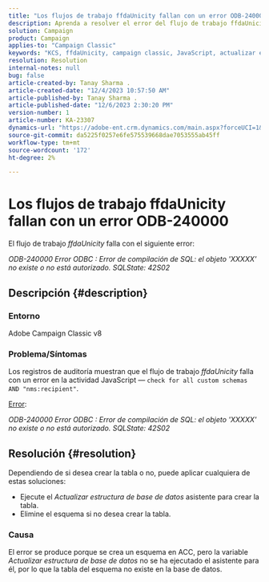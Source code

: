 ```yaml
---
title: "Los flujos de trabajo ffdaUnicity fallan con un error ODB-240000"
description: Aprenda a resolver el error del flujo de trabajo ffdaUnicity.
solution: Campaign
product: Campaign
applies-to: "Campaign Classic"
keywords: "KCS, ffdaUnicity, campaign classic, JavaScript, actualizar estructura de la base de datos, esquema"
resolution: Resolution
internal-notes: null
bug: false
article-created-by: Tanay Sharma .
article-created-date: "12/4/2023 10:57:50 AM"
article-published-by: Tanay Sharma .
article-published-date: "12/6/2023 2:30:20 PM"
version-number: 1
article-number: KA-23307
dynamics-url: "https://adobe-ent.crm.dynamics.com/main.aspx?forceUCI=1&pagetype=entityrecord&etn=knowledgearticle&id=c48183f0-9392-ee11-be37-6045bd0061cb"
source-git-commit: da5225f0257e6fe575539668dae7053555ab45ff
workflow-type: tm+mt
source-wordcount: '172'
ht-degree: 2%

---
```


# Los flujos de trabajo ffdaUnicity fallan con un error ODB-240000


El flujo de trabajo *ffdaUnicity* falla con el siguiente error:

*ODB-240000 Error ODBC : Error de compilación de SQL: el objeto &#39;XXXXX&#39; no existe o no está autorizado. SQLState: 42S02*

## Descripción {#description}


### Entorno

Adobe Campaign Classic v8

### Problema/Síntomas

Los registros de auditoría muestran que el flujo de trabajo *ffdaUnicity* falla con un error en la actividad JavaScript — `check for all custom schemas AND "nms:recipient"`.

<u>Error</u>:

*ODB-240000 Error ODBC : Error de compilación de SQL: el objeto &#39;XXXXX&#39; no existe o no está autorizado. SQLState: 42S02*


## Resolución {#resolution}


Dependiendo de si desea crear la tabla o no, puede aplicar cualquiera de estas soluciones:

- Ejecute el *Actualizar estructura de base de datos* asistente para crear la tabla.
- Elimine el esquema si no desea crear la tabla.


### Causa

El error se produce porque se crea un esquema en ACC, pero la variable *Actualizar estructura de base de datos* no se ha ejecutado el asistente para él, por lo que la tabla del esquema no existe en la base de datos.
